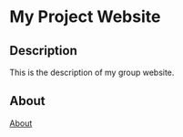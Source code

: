 # My Project Website

## Description

This is the description of my group website.

## About
[About](about)


